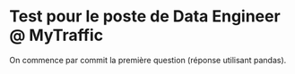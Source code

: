 # Test pour le poste de Data Engineer @ MyTraffic

On commence par commit la première question (réponse utilisant pandas).
